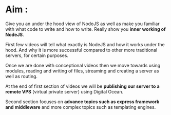 # Aim :

Give you an under the hood view of NodeJS as well as make you familiar with what code to write and how to write. Really show you **inner working of NodeJS**.

First few videos will tell what exactly is NodeJS and how it works under the hood. And why it is more successful compared to other more traditional servers, for certain purposes.

Once we are done with conceptional videos then we move towards using modules, reading and writing of files, streaming and creating a server as well as routing.

At the end of first section of videos we will be **publishing our server to a remote VPS** (virtual private server) using Digital Ocean.

Second section focuses on **advance topics such as express framework and middleware** and more complex topics such as templating engines.